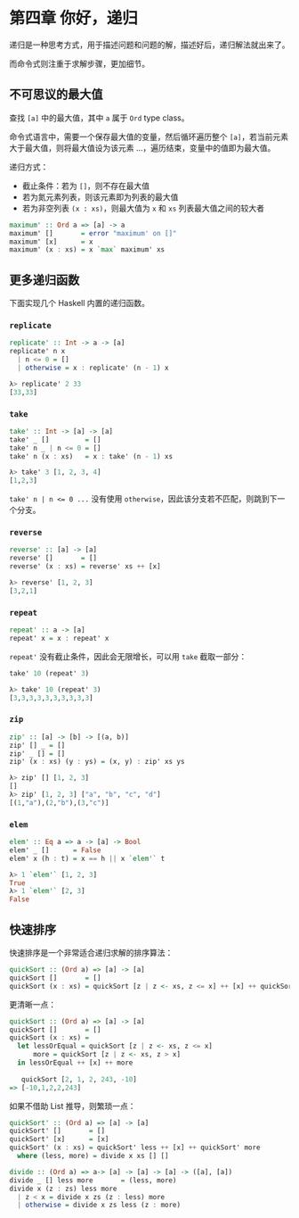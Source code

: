# 第四章 你好，递归

递归是一种思考方式，用于描述问题和问题的解，描述好后，递归解法就出来了。

而命令式则注重于求解步骤，更加细节。

## 不可思议的最大值

查找 `[a]` 中的最大值，其中 `a` 属于 `Ord` type class。

命令式语言中，需要一个保存最大值的变量，然后循环遍历整个 `[a]`，若当前元素大于最大值，则将最大值设为该元素 ...，遍历结束，变量中的值即为最大值。

递归方式：

* 截止条件：若为 `[]`，则不存在最大值
* 若为氮元素列表，则该元素即为列表的最大值
* 若为非空列表 `(x : xs)`，则最大值为 `x` 和 `xs` 列表最大值之间的较大者

```Haskell
maximum' :: Ord a => [a] -> a
maximum' []       = error "maximum' on []"
maximum' [x]      = x
maximum' (x : xs) = x `max` maximum' xs
```

## 更多递归函数

下面实现几个 Haskell 内置的递归函数。

### `replicate`

```Haskell
replicate' :: Int -> a -> [a]
replicate' n x
  | n <= 0 = []
  | otherwise = x : replicate' (n - 1) x

λ> replicate' 2 33
[33,33]
```

### `take`

```Haskell
take' :: Int -> [a] -> [a]
take' _ []         = []
take' n _ | n <= 0 = []
take' n (x : xs)   = x : take' (n - 1) xs

λ> take' 3 [1, 2, 3, 4]
[1,2,3]
```

`take' n | n <= 0 ...` 没有使用 `otherwise`，因此该分支若不匹配，则跳到下一个分支。

### `reverse`

```Haskell
reverse' :: [a] -> [a]
reverse' []       = []
reverse' (x : xs) = reverse' xs ++ [x]

λ> reverse' [1, 2, 3]
[3,2,1]
```

### `repeat`

```Haskell
repeat' :: a -> [a]
repeat' x = x : repeat' x
```

`repeat'` 没有截止条件，因此会无限增长，可以用 `take` 截取一部分：

```Haskell
take' 10 (repeat' 3)

λ> take' 10 (repeat' 3)
[3,3,3,3,3,3,3,3,3,3]
```

### `zip`

```Haskell
zip' :: [a] -> [b] -> [(a, b)]
zip' [] _ = []
zip' _ [] = []
zip' (x : xs) (y : ys) = (x, y) : zip' xs ys

λ> zip' [] [1, 2, 3]
[]
λ> zip' [1, 2, 3] ["a", "b", "c", "d"]
[(1,"a"),(2,"b"),(3,"c")]
```

### `elem`

```Haskell
elem' :: Eq a => a -> [a] -> Bool
elem' _ []      = False
elem' x (h : t) = x == h || x `elem'` t

λ> 1 `elem'` [1, 2, 3]
True
λ> 1 `elem'` [2, 3]
False
```

## 快速排序

快速排序是一个非常适合递归求解的排序算法：

```Haskell
quickSort :: (Ord a) => [a] -> [a]
quickSort []       = []
quickSort (x : xs) = quickSort [z | z <- xs, z <= x] ++ [x] ++ quickSort [z | z <- xs, z > x]
```

更清晰一点：

```Haskell
quickSort :: (Ord a) => [a] -> [a]
quickSort []       = []
quickSort (x : xs) = 
  let lessOrEqual = quickSort [z | z <- xs, z <= x]
      more = quickSort [z | z <- xs, z > x]
  in lessOrEqual ++ [x] ++ more
  
   quickSort [2, 1, 2, 243, -10]
=> [-10,1,2,2,243]
```

如果不借助 List 推导，则繁琐一点：

```Haskell
quickSort' :: (Ord a) => [a] -> [a]
quickSort' []       = []
quickSort' [x]      = [x]
quickSort' (x : xs) = quickSort' less ++ [x] ++ quickSort' more
  where (less, more) = divide x xs [] []

divide :: (Ord a) => a-> [a] -> [a] -> [a] -> ([a], [a])
divide _ [] less more       = (less, more)
divide x (z : zs) less more
  | z < x = divide x zs (z : less) more
  | otherwise = divide x zs less (z : more)
```
